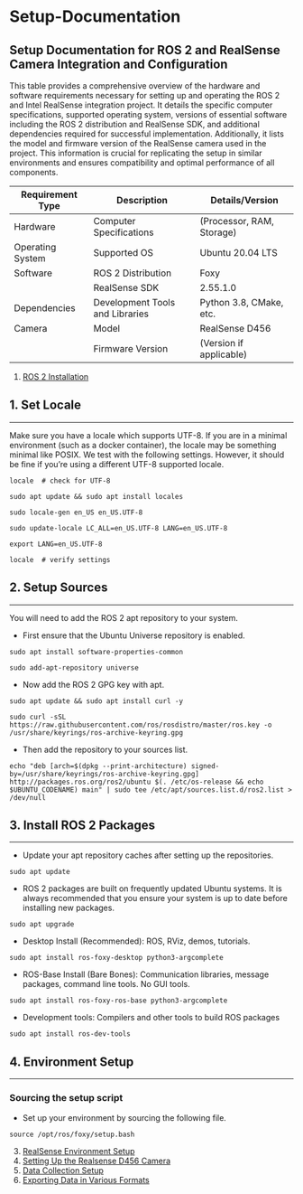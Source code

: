 Setup-Documentation
======================

Setup Documentation for ROS 2 and RealSense Camera Integration and Configuration
-----------------------------------------------------------------------------------

This table provides a comprehensive overview of the hardware and software requirements necessary for setting up and operating the ROS 2 and Intel RealSense integration project. It details the specific computer specifications, supported operating system, versions of essential software including the ROS 2 distribution and RealSense SDK, and additional dependencies required for successful implementation. Additionally, it lists the model and firmware version of the RealSense camera used in the project. This information is crucial for replicating the setup in similar environments and ensures compatibility and optimal performance of all components.

| **Requirement Type** | **Description**                      | **Details/Version**   |
|----------------------|--------------------------------------|-----------------------|
| Hardware             | Computer Specifications              | (Processor, RAM, Storage) |
| Operating System     | Supported OS                         | Ubuntu 20.04 LTS      |
| Software             | ROS 2 Distribution                   | Foxy           |
|                      | RealSense SDK                        | 2.55.1.0              |
| Dependencies         | Development Tools and Libraries      | Python 3.8, CMake, etc. |
| Camera               | Model                                | RealSense D456        |
|                      | Firmware Version                     | (Version if applicable) |

1. [ROS 2 Installation](https://github.com/hasanshomar/Setup-Documentation/blob/main/1.%20ROS%202%20Installation.md)

## 1. Set Locale
-------------
Make sure you have a locale which supports UTF-8. If you are in a minimal environment (such as a docker container), the locale may be something minimal like POSIX. We test with the following settings. However, it should be fine if you’re using a different UTF-8 supported locale.

```
locale  # check for UTF-8
```
```
sudo apt update && sudo apt install locales
```
```
sudo locale-gen en_US en_US.UTF-8
```
```
sudo update-locale LC_ALL=en_US.UTF-8 LANG=en_US.UTF-8
```
```
export LANG=en_US.UTF-8
```
```
locale  # verify settings
```
## 2. Setup Sources
----------------
You will need to add the ROS 2 apt repository to your system.
- First ensure that the Ubuntu Universe repository is enabled.
```
sudo apt install software-properties-common
```
```
sudo add-apt-repository universe
```
- Now add the ROS 2 GPG key with apt.
```
sudo apt update && sudo apt install curl -y
```
```
sudo curl -sSL https://raw.githubusercontent.com/ros/rosdistro/master/ros.key -o /usr/share/keyrings/ros-archive-keyring.gpg
```
- Then add the repository to your sources list.
```
echo "deb [arch=$(dpkg --print-architecture) signed-by=/usr/share/keyrings/ros-archive-keyring.gpg] http://packages.ros.org/ros2/ubuntu $(. /etc/os-release && echo $UBUNTU_CODENAME) main" | sudo tee /etc/apt/sources.list.d/ros2.list > /dev/null
```
## 3. Install ROS 2 Packages
----------------
- Update your apt repository caches after setting up the repositories.
```
sudo apt update
```
- ROS 2 packages are built on frequently updated Ubuntu systems. It is always recommended that you ensure your system is up to date before installing new packages.
```
sudo apt upgrade
```
- Desktop Install (Recommended): ROS, RViz, demos, tutorials.
```
sudo apt install ros-foxy-desktop python3-argcomplete
```
- ROS-Base Install (Bare Bones): Communication libraries, message packages, command line tools. No GUI tools.
```
sudo apt install ros-foxy-ros-base python3-argcomplete
```
- Development tools: Compilers and other tools to build ROS packages
```
sudo apt install ros-dev-tools
```
## 4. Environment Setup 
----------------
### Sourcing the setup script
- Set up your environment by sourcing the following file.
```
source /opt/ros/foxy/setup.bash
```

3. [RealSense Environment Setup](https://github.com/hasanshomar/Setup-Documentation/blob/main/2.%20RealSense%20Environment%20Setup.md)
4. [Setting Up the Realsense D456 Camera](https://github.com/hasanshomar/Setup-Documentation/blob/main/3.%20Setting%20Up%20the%20RealSense%20D456%20Camera.md)
5. [Data Collection Setup](https://github.com/hasanshomar/Setup-Documentation/blob/main/4.%20Data%20Collection%20Setup.md)
6. [Exporting Data in Various Formats](https://github.com/hasanshomar/Setup-Documentation/blob/main/5.%20Exporting%20Data%20in%20Various%20Formats.md)


